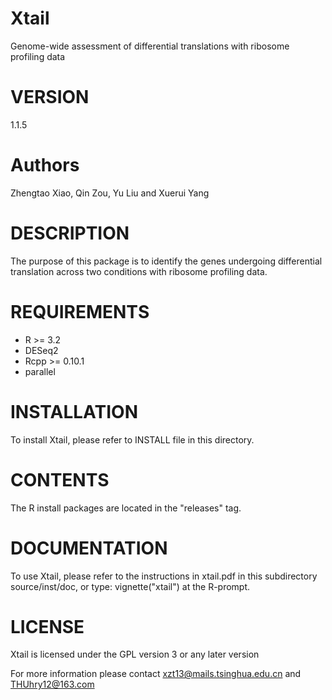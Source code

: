 Xtail
=========

Genome-wide assessment of differential translations with ribosome profiling data

# VERSION

1.1.5

# Authors

Zhengtao Xiao, Qin Zou, Yu Liu and Xuerui Yang

# DESCRIPTION

The purpose of this package is to identify the genes undergoing differential translation across two conditions with ribosome profiling data.
							
# REQUIREMENTS

* R >= 3.2
* DESeq2
* Rcpp >= 0.10.1
* parallel 

# INSTALLATION

To install Xtail, please refer to INSTALL file in this directory.

# CONTENTS

The R install packages are located in the "releases" tag.

# DOCUMENTATION

To use Xtail, please refer to the instructions in xtail.pdf in this subdirectory source/inst/doc,
or type: vignette("xtail") at the R-prompt.

# LICENSE

Xtail is licensed under the GPL version 3 or any later version


For more information please contact xzt13@mails.tsinghua.edu.cn and THUhry12@163.com






